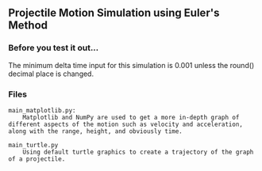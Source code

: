 ## Projectile Motion Simulation using Euler's Method

### Before you test it out...
The minimum delta time input for this simulation is 0.001 unless the round() decimal place is changed. 

### Files

    main_matplotlib.py: 
        Matplotlib and NumPy are used to get a more in-depth graph of different aspects of the motion such as velocity and acceleration, along with the range, height, and obviously time. 

    main_turtle.py
        Using default turtle graphics to create a trajectory of the graph of a projectile. 
    


